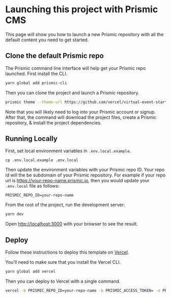 # Launching this project with Prismic CMS
This page will show you how to launch a new Prismic repository with all the default content you need to get started.

## Clone the default Prismic repo
The Prismic command line interface will help get your Prismic repo launched. First install the CLI.
```bash
yarn global add prismic-cli
```

Then you can clone the project and launch a Prismic repository.
```bash
prismic theme --theme-url https://github.com/vercel/virtual-event-starter-kit/tree/prismic --conf lib/cms-providers/prismic/README.md --custom-types lib/cms-providers/prismic/custom_types --documents lib/cms-providers/prismic/documents
```

Note that you will likely need to log into your Prismic account or signup. After that, the command will download the project files, create a Prismic repository, & install the project dependencies. 

## Running Locally

First, set local environment variables in `.env.local.example`.

```
cp .env.local.example .env.local
```

Then update the environment variables with your Prismic repo ID. Your repo id will the be subdomain of your Prismic repository. For example if your repo url is https://your-repo-name.prismic.io, then you would update your `.env.local` file as follows:
```
PRISMIC_REPO_ID=your-repo-name
```

From the root of the project, run the development server:

```bash
yarn dev
```

Open [http://localhost:3000](http://localhost:3000) with your browser to see the result.

## Deploy

Follow these instructions to deploy this template on [Vercel](https://vercel.com/docs/platform/deployments).

You'll need to make sure that you install the Vercel CLI.
```bash
yarn global add vercel
``` 

Then you can deploy to Vercel with a single command.
```bash
vercel -b PRISMIC_REPO_ID=your-repo-name -b PRISMIC_ACCESS_TOKEN= -e PRISMIC_REPO_ID=your-repo-name -e PRISMIC_ACCESS_TOKEN=
```